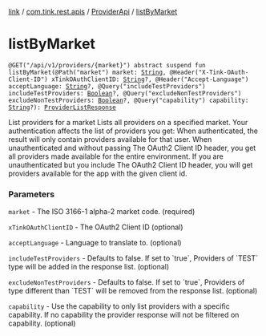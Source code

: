 [link](../../index.md) / [com.tink.rest.apis](../index.md) / [ProviderApi](index.md) / [listByMarket](./list-by-market.md)

# listByMarket

`@GET("/api/v1/providers/{market}") abstract suspend fun listByMarket(@Path("market") market: `[`String`](https://kotlinlang.org/api/latest/jvm/stdlib/kotlin/-string/index.html)`, @Header("X-Tink-OAuth-Client-ID") xTinkOAuthClientID: `[`String`](https://kotlinlang.org/api/latest/jvm/stdlib/kotlin/-string/index.html)`?, @Header("Accept-Language") acceptLanguage: `[`String`](https://kotlinlang.org/api/latest/jvm/stdlib/kotlin/-string/index.html)`?, @Query("includeTestProviders") includeTestProviders: `[`Boolean`](https://kotlinlang.org/api/latest/jvm/stdlib/kotlin/-boolean/index.html)`?, @Query("excludeNonTestProviders") excludeNonTestProviders: `[`Boolean`](https://kotlinlang.org/api/latest/jvm/stdlib/kotlin/-boolean/index.html)`?, @Query("capability") capability: `[`String`](https://kotlinlang.org/api/latest/jvm/stdlib/kotlin/-string/index.html)`?): `[`ProviderListResponse`](../../com.tink.rest.models/-provider-list-response/index.md)

List providers for a market
Lists all providers on a specified market. Your authentication affects the list of providers you get: When authenticated, the result will only contain providers available for that user. When unauthenticated and without passing The OAuth2 Client ID header, you get all providers made available for the entire environment. If you are unauthenticated but you include The OAuth2 Client ID header, you will get providers available for the app with the given client id.

### Parameters

`market` - The ISO 3166-1 alpha-2 market code. (required)

`xTinkOAuthClientID` - The OAuth2 Client ID (optional)

`acceptLanguage` - Language to translate to. (optional)

`includeTestProviders` - Defaults to false. If set to &#x60;true&#x60;, Providers of &#x60;TEST&#x60; type will be added in the response list. (optional)

`excludeNonTestProviders` - Defaults to false. If set to &#x60;true&#x60;, Providers of type different than &#x60;TEST&#x60; will be removed from the response list. (optional)

`capability` - Use the capability to only list providers with a specific capability. If no capability the provider response will not be filtered on capability. (optional)